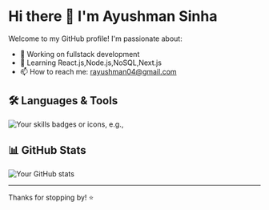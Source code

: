 # Hi there 👋 I'm Ayushman Sinha

Welcome to my GitHub profile! I'm passionate about:

- 🔭 Working on fullstack development
- 🌱 Learning React.js,Node.js,NoSQL,Next.js
- 📫 How to reach me: rayushman04@gmail.com

## 🛠️ Languages & Tools

![Your skills badges or icons, e.g.,](https://skillicons.dev/icons?i=python,js,react,html,css,git,cpp)

## 📊 GitHub Stats

![Your GitHub stats](https://github-readme-stats.vercel.app/api?username=yourusername&show_icons=true&theme=default)

<!-- You can also add GitHub streaks, top languages, etc. -->

---

Thanks for stopping by! ⭐️
